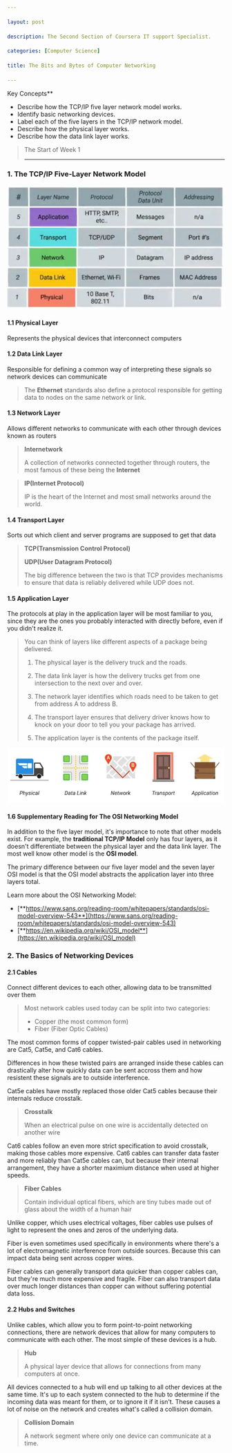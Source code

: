 ```yaml
---

layout: post

description: The Second Section of Coursera IT support Specialist.

categories: [Computer Science]

title: The Bits and Bytes of Computer Networking

---
```




Key Concepts**

- Describe how the TCP/IP five layer network model works.
- Identify basic networking devices.
- Label each of the five layers in the TCP/IP network model.
- Describe how the physical layer works.
- Describe how the data link layer works.



> The Start of Week 1
>
> ---



### 1. The TCP/IP Five-Layer Network Model

![](../images/layers.jpg)



#### 1.1 Physical Layer

Represents the physical devices that interconnect computers



#### 1.2 Data Link Layer

Responsible for defining a common way of interpreting these signals so network devices can communicate

> The **Ethernet** standards also define a protocol responsible for getting data to nodes on the same network or link.



#### 1.3 Network Layer

Allows different networks to communicate with each other through devices known as routers

> **Internetwork**
>
> A collection of networks connected together through routers, the most famous of these being the **Internet**

> **IP(Internet Protocol)**
>
> IP is the heart of the Internet and most small networks around the world.



#### 1.4 Transport Layer

Sorts out which client and server programs are supposed to get that data

> **TCP(Transmission Control Protocol)**
>
> **UDP(User Datagram Protocol)**
>
> The big difference between the two is that TCP provides mechanisms to ensure that data is reliably delivered while UDP does not.



#### 1.5 Application Layer

The protocols at play in the application layer will be most familiar to you, since they are the ones you probably interacted with directly before, even if you didn't realize it.



 

> You can think of layers like different aspects of a package being delivered. 
>
> 1. The physical layer is the delivery truck and the roads. 
>
> 2. The data link layer is how the delivery trucks get from one intersection to the next over and over. 
>
> 3. The network layer identifies which roads need to be taken to get from address A to address B. 
>
> 4. The transport layer ensures that delivery driver knows how to knock on your door to tell you your package has arrived. 
>
> 5. The application layer is the contents of the package itself.

![](../images/animationOfLayers.jpg)



#### 1.6 Supplementary Reading for The OSI Networking Model

In addition to the five layer model, it's importance to note that other models exist. For example, the **traditional TCP/IP Model** only has four layers, as it doesn't differentiate between the physical layer and the data link layer. The most well know other model is the **OSI model**.

The primary difference between our five layer model and the seven layer OSI model is that the OSI model abstracts the application layer into three layers total.

Learn more about the OSI Networking Model:

- [**https://www.sans.org/reading-room/whitepapers/standards/osi-model-overview-543**](https://www.sans.org/reading-room/whitepapers/standards/osi-model-overview-543)
- [**https://en.wikipedia.org/wiki/OSI_model**](https://en.wikipedia.org/wiki/OSI_model)



### 2. The Basics of Networking Devices

#### 2.1 Cables

Connect different devices to each other, allowing data to be transmitted over them

> Most network cables used today can be split into two categories: 
>
> * Copper (the most common form)
> * Fiber (Fiber Optic Cables)

The most common forms of copper twisted-pair cables used in networking are Cat5, Cat5e, and Cat6 cables.

Differences in how these twisted pairs are arranged inside these cables can drastically alter how quickly data can be sent accross them and how resistent these signals are to outside interference.

Cat5e cables have mostly replaced those older Cat5 cables because their internals reduce crosstalk.

> **Crosstalk**
>
> When an electrical pulse on one wire is accidentally detected on another wire

Cat6 cables follow an even more strict specification to avoid crosstalk, making those cables more expensive. Cat6 cables can transfer data faster and more reliably than Cat5e cables can, but because their internal arrangement, they have a shorter maximium distance when used at higher speeds.

> **Fiber Cables**
>
> Contain individual optical fibers, which are tiny tubes made out of glass about the width of a human hair

Unlike copper, which uses electrical voltages, fiber cables use pulses of light to represent the ones and zeros of the underlying data.

Fiber is even sometimes used specifically in environments where there's a lot of electromagnetic interference from outside sources. Because this can impact data being sent across copper wires.

Fiber cables can generally transport data quicker than copper cables can, but they're much more expensive and fragile. Fiber can also transport data over much longer distances than copper can without suffering potential data loss.

#### 2.2 Hubs and Switches

Unlike cables, which allow you to form point-to-point networking connections, there are network devices that allow for many computers to communicate with each other. The most simple of these devices is a hub.

> **Hub**
>
> A physical layer device that allows for connections from many computers at once.

All devices connected to a hub will end up talking to all other devices at the same time. It's up to each system connected to the hub to determine if the incoming data was meant for them, or to ignore it if it isn't. These causes a lot of noise on the network and creates what's called a collision domain.

> **Collision Domain**
>
> A network segment where only one device can communicate at a time.
